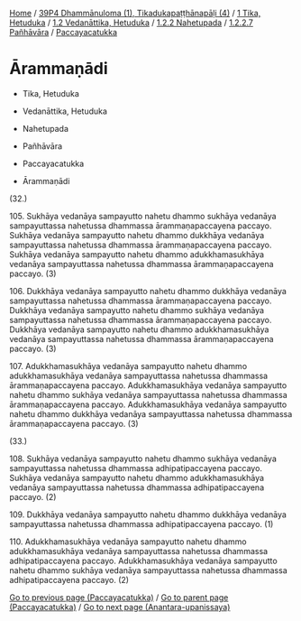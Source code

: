 
[Home](/) / [39P4 Dhammānuloma (1), Tikadukapaṭṭhānapāḷi (4)](../../../../...md) / [1 Tika, Hetuduka](../../../...md) / [1.2 Vedanāttika, Hetuduka](../../...md) / [1.2.2 Nahetupada](../...md) / [1.2.2.7 Pañhāvāra](...md) / [Paccayacatukka](../39P4/1/1.2/1.2.2/1.2.2.7/Paccayacatukka.md)

# Ārammaṇādi

* Tika, Hetuduka

* Vedanāttika, Hetuduka

* Nahetupada

* Pañhāvāra

* Paccayacatukka

* Ārammaṇādi

(32.)

105\. Sukhāya vedanāya sampayutto nahetu dhammo sukhāya vedanāya sampayuttassa nahetussa dhammassa ārammaṇapaccayena paccayo. Sukhāya vedanāya sampayutto nahetu dhammo dukkhāya vedanāya sampayuttassa nahetussa dhammassa ārammaṇapaccayena paccayo. Sukhāya vedanāya sampayutto nahetu dhammo adukkhamasukhāya vedanāya sampayuttassa nahetussa dhammassa ārammaṇapaccayena paccayo. (3)

106\. Dukkhāya vedanāya sampayutto nahetu dhammo dukkhāya vedanāya sampayuttassa nahetussa dhammassa ārammaṇapaccayena paccayo. Dukkhāya vedanāya sampayutto nahetu dhammo sukhāya vedanāya sampayuttassa nahetussa dhammassa ārammaṇapaccayena paccayo. Dukkhāya vedanāya sampayutto nahetu dhammo adukkhamasukhāya vedanāya sampayuttassa nahetussa dhammassa ārammaṇapaccayena paccayo. (3)

107\. Adukkhamasukhāya vedanāya sampayutto nahetu dhammo adukkhamasukhāya vedanāya sampayuttassa nahetussa dhammassa ārammaṇapaccayena paccayo. Adukkhamasukhāya vedanāya sampayutto nahetu dhammo sukhāya vedanāya sampayuttassa nahetussa dhammassa ārammaṇapaccayena paccayo. Adukkhamasukhāya vedanāya sampayutto nahetu dhammo dukkhāya vedanāya sampayuttassa nahetussa dhammassa ārammaṇapaccayena paccayo. (3)

(33.)

108\. Sukhāya vedanāya sampayutto nahetu dhammo sukhāya vedanāya sampayuttassa nahetussa dhammassa adhipatipaccayena paccayo. Sukhāya vedanāya sampayutto nahetu dhammo adukkhamasukhāya vedanāya sampayuttassa nahetussa dhammassa adhipatipaccayena paccayo. (2)

109\. Dukkhāya vedanāya sampayutto nahetu dhammo dukkhāya vedanāya sampayuttassa nahetussa dhammassa adhipatipaccayena paccayo. (1)

110\. Adukkhamasukhāya vedanāya sampayutto nahetu dhammo adukkhamasukhāya vedanāya sampayuttassa nahetussa dhammassa adhipatipaccayena paccayo. Adukkhamasukhāya vedanāya sampayutto nahetu dhammo sukhāya vedanāya sampayuttassa nahetussa dhammassa adhipatipaccayena paccayo. (2)

[Go to previous page (Paccayacatukka)](../39P4/1/1.2/1.2.2/1.2.2.7/Paccayacatukka.md) / [Go to parent page (Paccayacatukka)](../39P4/1/1.2/1.2.2/1.2.2.7/Paccayacatukka.md) / [Go to next page (Anantara-upanissaya)](Anantara-upanissaya.md)


